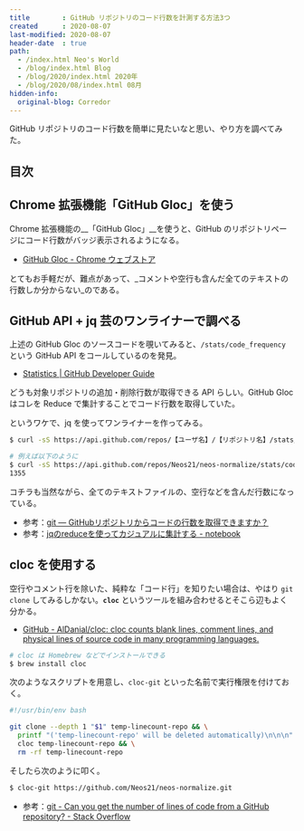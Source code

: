 ```yaml
---
title        : GitHub リポジトリのコード行数を計測する方法3つ
created      : 2020-08-07
last-modified: 2020-08-07
header-date  : true
path:
  - /index.html Neo's World
  - /blog/index.html Blog
  - /blog/2020/index.html 2020年
  - /blog/2020/08/index.html 08月
hidden-info:
  original-blog: Corredor
---
```


GitHub リポジトリのコード行数を簡単に見たいなと思い、やり方を調べてみた。

## 目次

## Chrome 拡張機能「GitHub Gloc」を使う

Chrome 拡張機能の__「GitHub Gloc」__を使うと、GitHub のリポジトリページにコード行数がバッジ表示されるようになる。

- [GitHub Gloc - Chrome ウェブストア](https://chrome.google.com/webstore/detail/github-gloc/kaodcnpebhdbpaeeemkiobcokcnegdki)

とてもお手軽だが、難点があって、_コメントや空行も含んだ全てのテキストの行数しか分からない_のである。

## GitHub API + jq 芸のワンライナーで調べる

上述の GitHub Gloc のソースコードを覗いてみると、`/stats/code_frequency` という GitHub API をコールしているのを発見。

- [Statistics | GitHub Developer Guide](https://developer.github.com/v3/repos/statistics/#get-the-weekly-commit-activity)

どうも対象リポジトリの追加・削除行数が取得できる API らしい。GitHub Gloc はコレを Reduce で集計することでコード行数を取得していた。

というワケで、jq を使ってワンライナーを作ってみる。

```bash
$ curl -sS https://api.github.com/repos/【ユーザ名】/【リポジトリ名】/stats/code_frequency | jq 'reduce .[] as $row (0; . + $row[1] + $row[2])'

# 例えば以下のように
$ curl -sS https://api.github.com/repos/Neos21/neos-normalize/stats/code_frequency | jq 'reduce .[] as $row (0; . + $row[1] + $row[2])'
1355
```

コチラも当然ながら、全てのテキストファイルの、空行などを含んだ行数になっている。

- 参考：[git — GitHubリポジトリからコードの行数を取得できますか？](https://www.it-swarm-ja.tech/ja/git/github%e3%83%aa%e3%83%9d%e3%82%b8%e3%83%88%e3%83%aa%e3%81%8b%e3%82%89%e3%82%b3%e3%83%bc%e3%83%89%e3%81%ae%e8%a1%8c%e6%95%b0%e3%82%92%e5%8f%96%e5%be%97%e3%81%a7%e3%81%8d%e3%81%be%e3%81%99%e3%81%8b%ef%bc%9f/1050598605/)
- 参考：[jqのreduceを使ってカジュアルに集計する - notebook](https://swfz.hatenablog.com/entry/2020/01/30/230451)

## cloc を使用する

空行やコメント行を除いた、純粋な「コード行」を知りたい場合は、やはり `git clone` してみるしかない。__`cloc`__ というツールを組み合わせるとそこら辺もよく分かる。

- [GitHub - AlDanial/cloc: cloc counts blank lines, comment lines, and physical lines of source code in many programming languages.](https://github.com/AlDanial/cloc)

```bash
# cloc は Homebrew などでインストールできる
$ brew install cloc
```

次のようなスクリプトを用意し、`cloc-git` といった名前で実行権限を付けておく。

```bash
#!/usr/bin/env bash

git clone --depth 1 "$1" temp-linecount-repo && \
  printf "('temp-linecount-repo' will be deleted automatically)\n\n\n" && \
  cloc temp-linecount-repo && \
  rm -rf temp-linecount-repo
```

そしたら次のように叩く。

```bash
$ cloc-git https://github.com/Neos21/neos-normalize.git
```

- 参考：[git - Can you get the number of lines of code from a GitHub repository? - Stack Overflow](https://stackoverflow.com/questions/26881441/can-you-get-the-number-of-lines-of-code-from-a-github-repository)
